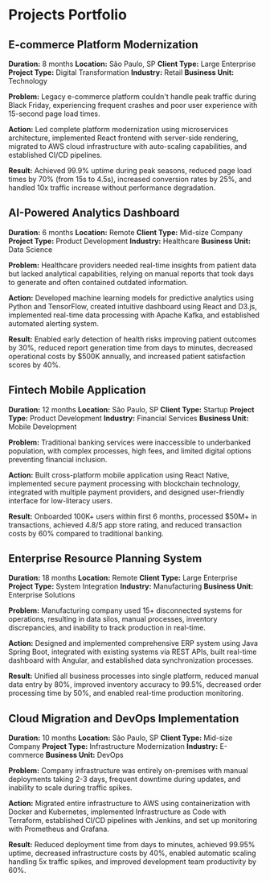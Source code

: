 # Projects Portfolio

## E-commerce Platform Modernization

**Duration:** 8 months
**Location:** São Paulo, SP
**Client Type:** Large Enterprise
**Project Type:** Digital Transformation
**Industry:** Retail
**Business Unit:** Technology

**Problem:** Legacy e-commerce platform couldn't handle peak traffic during Black Friday, experiencing frequent crashes and poor user experience with 15-second page load times.

**Action:** Led complete platform modernization using microservices architecture, implemented React frontend with server-side rendering, migrated to AWS cloud infrastructure with auto-scaling capabilities, and established CI/CD pipelines.

**Result:** Achieved 99.9% uptime during peak seasons, reduced page load times by 70% (from 15s to 4.5s), increased conversion rates by 25%, and handled 10x traffic increase without performance degradation.

## AI-Powered Analytics Dashboard

**Duration:** 6 months
**Location:** Remote
**Client Type:** Mid-size Company
**Project Type:** Product Development
**Industry:** Healthcare
**Business Unit:** Data Science

**Problem:** Healthcare providers needed real-time insights from patient data but lacked analytical capabilities, relying on manual reports that took days to generate and often contained outdated information.

**Action:** Developed machine learning models for predictive analytics using Python and TensorFlow, created intuitive dashboard using React and D3.js, implemented real-time data processing with Apache Kafka, and established automated alerting system.

**Result:** Enabled early detection of health risks improving patient outcomes by 30%, reduced report generation time from days to minutes, decreased operational costs by $500K annually, and increased patient satisfaction scores by 40%.

## Fintech Mobile Application

**Duration:** 12 months
**Location:** São Paulo, SP
**Client Type:** Startup
**Project Type:** Product Development
**Industry:** Financial Services
**Business Unit:** Mobile Development

**Problem:** Traditional banking services were inaccessible to underbanked population, with complex processes, high fees, and limited digital options preventing financial inclusion.

**Action:** Built cross-platform mobile application using React Native, implemented secure payment processing with blockchain technology, integrated with multiple payment providers, and designed user-friendly interface for low-literacy users.

**Result:** Onboarded 100K+ users within first 6 months, processed $50M+ in transactions, achieved 4.8/5 app store rating, and reduced transaction costs by 60% compared to traditional banking.

## Enterprise Resource Planning System

**Duration:** 18 months
**Location:** Remote
**Client Type:** Large Enterprise
**Project Type:** System Integration
**Industry:** Manufacturing
**Business Unit:** Enterprise Solutions

**Problem:** Manufacturing company used 15+ disconnected systems for operations, resulting in data silos, manual processes, inventory discrepancies, and inability to track production in real-time.

**Action:** Designed and implemented comprehensive ERP system using Java Spring Boot, integrated with existing systems via REST APIs, built real-time dashboard with Angular, and established data synchronization processes.

**Result:** Unified all business processes into single platform, reduced manual data entry by 80%, improved inventory accuracy to 99.5%, decreased order processing time by 50%, and enabled real-time production monitoring.

## Cloud Migration and DevOps Implementation

**Duration:** 10 months
**Location:** São Paulo, SP
**Client Type:** Mid-size Company
**Project Type:** Infrastructure Modernization
**Industry:** E-commerce
**Business Unit:** DevOps

**Problem:** Company infrastructure was entirely on-premises with manual deployments taking 2-3 days, frequent downtime during updates, and inability to scale during traffic spikes.

**Action:** Migrated entire infrastructure to AWS using containerization with Docker and Kubernetes, implemented Infrastructure as Code with Terraform, established CI/CD pipelines with Jenkins, and set up monitoring with Prometheus and Grafana.

**Result:** Reduced deployment time from days to minutes, achieved 99.95% uptime, decreased infrastructure costs by 40%, enabled automatic scaling handling 5x traffic spikes, and improved development team productivity by 60%.